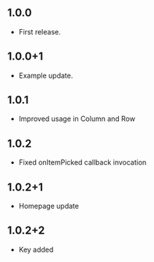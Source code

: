 ## 1.0.0

* First release.

## 1.0.0+1

* Example update.

## 1.0.1

* Improved usage in Column and Row

## 1.0.2

* Fixed onItemPicked callback invocation

## 1.0.2+1

* Homepage update

## 1.0.2+2

* Key added